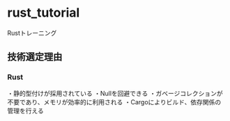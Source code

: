 # rust_tutorial

Rustトレーニング

## 技術選定理由

### Rust

・静的型付けが採用されている
・Nullを回避できる
・ガベージコレクションが不要であり、メモリが効率的に利用される
・Cargoによりビルド、依存関係の管理を行える
